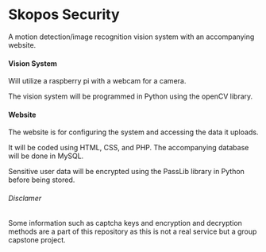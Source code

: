 # Skopos Security
A motion detection/image recognition vision system with an accompanying website.

#### Vision System
Will utilize a raspberry pi with a webcam for a camera.

The vision system will be programmed in Python using the openCV library.

#### Website
The website is for configuring the system and accessing the data it uploads.

It will be coded using HTML, CSS, and PHP. The accompanying database will be done in MySQL.

Sensitive user data will be encrypted using the PassLib library in Python before being stored.

###### Disclamer
Some information such as captcha keys and encryption and decryption methods are a part of this repository as this is not a real service but a group capstone project.
